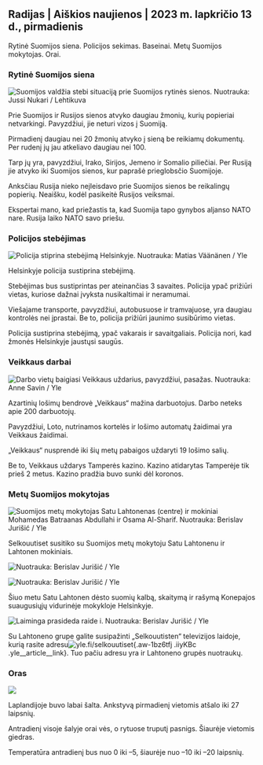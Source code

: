 ## Radijas \| Aiškios naujienos \| 2023 m. lapkričio 13 d., pirmadienis

Rytinė Suomijos siena. Policijos sekimas. Baseinai. Metų Suomijos mokytojas. Orai.

### Rytinė Suomijos siena

![Suomijos valdžia stebi situaciją prie Suomijos rytinės sienos. Nuotrauka: Jussi Nukari / Lehtikuva](https://images.cdn.yle.fi/image/upload/c_crop,h_2880,w_5120,x_0,y_171/ar_1.7777777777777777,c_fill,g_faces,/wd_1215.0/q_auto:eco/f_auto/fl_lossy/v1699859472/39-11996406551cb5a3d93a)

Prie Suomijos ir Rusijos sienos atvyko daugiau žmonių, kurių popieriai netvarkingi. Pavyzdžiui, jie neturi vizos į Suomiją.

Pirmadienį daugiau nei 20 žmonių atvyko į sieną be reikiamų dokumentų. Per rudenį jų jau atkeliavo daugiau nei 100.

Tarp jų yra, pavyzdžiui, Irako, Sirijos, Jemeno ir Somalio piliečiai. Per Rusiją jie atvyko iki Suomijos sienos, kur paprašė prieglobsčio Suomijoje.

Anksčiau Rusija nieko neįleisdavo prie Suomijos sienos be reikalingų popierių. Neaišku, kodėl pasikeitė Rusijos veiksmai.

Ekspertai mano, kad priežastis ta, kad Suomija tapo gynybos aljanso NATO nare. Rusija laiko NATO savo priešu.

### Policijos stebėjimas

![Policija stiprina stebėjimą Helsinkyje. Nuotrauka: Matias Väänänen / Yle](https://images.cdn.yle.fi/image/upload/c_crop,h_2889,w_5148,x_0,y_107/ar_1.7777777777777777,c_fill,g_faces/,h_1270/q_auto:eco/f_auto/fl_lossy/v1697807957/39-11771286512a4e83c1e1)

Helsinkyje policija sustiprina stebėjimą.

Stebėjimas bus sustiprintas per ateinančias 3 savaites. Policija ypač prižiūri vietas, kuriose dažnai įvyksta nusikaltimai ir neramumai.

Viešajame transporte, pavyzdžiui, autobusuose ir tramvajuose, yra daugiau kontrolės nei įprastai. Be to, policija prižiūri jaunimo susibūrimo vietas.

Policija sustiprina stebėjimą, ypač vakarais ir savaitgaliais. Policija nori, kad žmonės Helsinkyje jaustųsi saugūs.

### Veikkaus darbai

![Darbo vietų baigiasi Veikkaus uždarius, pavyzdžiui, pasažas. Nuotrauka: Anne Savin / Yle](https://images.cdn.yle.fi/image/upload/c_crop,h_1928,w_3427,x_567,y_428/ar_1.7777777777777777,c_fill,g_faces,h_1210,/w_prdq_auto:eco/f_auto/fl_lossy/v1633956464/39-86542961643200866ed)

Azartinių lošimų bendrovė „Veikkaus“ mažina darbuotojus. Darbo neteks apie 200 darbuotojų.

Pavyzdžiui, Loto, nutrinamos kortelės ir lošimo automatų žaidimai yra Veikkaus žaidimai.

„Veikkaus“ nusprendė iki šių metų pabaigos uždaryti 19 lošimo salių.

Be to, Veikkaus uždarys Tamperės kazino. Kazino atidarytas Tamperėje tik prieš 2 metus. Kazino pradžia buvo sunki dėl koronos.

### Metų Suomijos mokytojas

![Suomijos metų mokytojas Satu Lahtonenas (centre) ir mokiniai Mohamedas Batraanas Abdullahi ir Osama Al-Sharif. Nuotrauka: Berislav Jurišić / Yle](https://images.cdn.yle.fi/image/upload/c_crop,h_2982,w_5300,x_0,y_0/ar_1.7777777777777777,c_fill,g_faces,h_1210,/w_1215,/wq_auto:eco/f_auto/fl_lossy/v1699438785/39-1197531654b5ee49bf1f)

Selkouutiset susitiko su Suomijos metų mokytoju Satu Lahtonenu ir Lahtonen mokiniais.

![ Nuotrauka: Berislav Jurišić / Yle](https://images.cdn.yle.fi/image/upload/c_crop,h_3153,w_5603,x_0,y_0/ar_1.7777777777777777,c_fill,g_faces,h_16_00/q_auto:eco/f_auto/fl_lossy/v1699438827/39-1197537654b5ee95baf1)

![ Nuotrauka: Berislav Jurišić / Yle](https://images.cdn.yle.fi/image/upload/c_crop,h_3362,w_5987,x_0,y_0/ar_1.7777777777777777,c_fill,g_faces,h_16_00/q_auto:eco/f_auto/fl_lossy/v1699438816/39-1197536654b5ee899b41)

Šiuo metu Satu Lahtonen dėsto suomių kalbą, skaitymą ir rašymą Konepajos suaugusiųjų vidurinėje mokykloje Helsinkyje.

![Laiminga prasideda raide i. Nuotrauka: Berislav Jurišić / Yle](https://images.cdn.yle.fi/image/upload/c_crop,h_3362,w_5987,x_0,y_0/ar_1.7777777777777777,c_fill,g_faces,h_1210,/w_1215,/wq_auto:eco/f_auto/fl_lossy/v1699438816/39-1197535654b5ee7e3b58)

Su Lahtoneno grupe galite susipažinti „Selkouutisten“ televizijos laidoje, kurią rasite adresu![yle.fi/selkouutiset](https://yle.fi/selkouutiset){.aw-1bz6tfj .iiyKBc .yle__article__link}. Tuo pačiu adresu yra ir Lahtoneno grupės nuotraukų.

### Oras

![](https://images.cdn.yle.fi/image/upload/c_crop,h_1080,w_1919,x_0,y_0/ar_1.7777777777777777,c_fill,g_faces,h_675,w_1200/0/q/d_1f_auto/fl_lossy/v1699893163/39-119999365524f872df8f)

Laplandijoje buvo labai šalta. Ankstyvą pirmadienį vietomis atšalo iki 27 laipsnių.

Antradienį visoje šalyje orai vės, o rytuose truputį pasnigs. Šiaurėje vietomis giedras.

Temperatūra antradienį bus nuo 0 iki –5, šiaurėje nuo –10 iki –20 laipsnių.